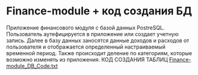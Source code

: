 # Finance-module + код создания БД
Приложение финансового модуля с базой данных PostreSQL.
Пользователь аутефицируется в приложение или создает учетную запись. Далее в базу данных заносятся данные доходов и расходов от пользователя и отображается определенный настраиваемый временной период. Также происходит деление по категориям, которые возможно изменять из приложения. 
КОД СОЗДАНИЯ ТАБЛИЦ
[Finance-module_DB_Code.txt](https://github.com/Alk1d/Finance-module/files/13467626/Finance-module_DB_Code.txt)
